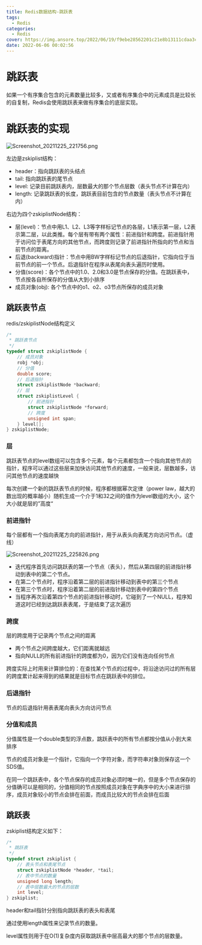 ```yaml
---
title: Redis数据结构-跳跃表
tags:
  - Redis
categories:
  - Redis
cover: https://img.ansore.top/2022/06/19/f9ebe28562201c21e8b13111cdaa3c8ea9bfd66d.jpeg
date: 2022-06-06 00:02:56
---
```



# 跳跃表

如果一个有序集合包含的元素数量比较多，又或者有序集合中的元素成员是比较长的自复制，Redis会使用跳跃表来做有序集合的底层实现。

# 跳跃表的实现

![Screenshot_20211225_221756.png](https://img.ansore.top/2022/06/19/6f55511e4bfe9660af0a375aed84a30d.png)

左边是zskiplist结构：

- header：指向跳跃表的头结点
- tail: 指向跳跃表的尾节点
- level: 记录目前跳跃表内，层数最大的那个节点层数（表头节点不计算在内）
- length: 记录跳跃表的长度，跳跃表目前包含的节点数量（表头节点不计算在内）

右边为四个zskiplistNode结构：

- 层(level)：节点中用L1、L2、L3等字样标记节点的各层，L1表示第一层，L2表示第二层，以此类推。每个层有带有两个属性：前进指针和跨度。前进指针用于访问位于表尾方向的其他节点，而跨度则记录了前进指针所指向的节点和当前节点的距离。
- 后退(backward)指针：节点中用BW字样标记节点的后退指针，它指向位于当前节点的前一个节点。后退指针在程序从表尾向表头遍历时使用。
- 分值(score)：各个节点中的1.0、2.0和3.0是节点保存的分值。在跳跃表中，节点按各自所保存的分值从大到小排序
- 成员对象(obj): 各个节点中的o1、o2、o3节点所保存的成员对象

## 跳跃表节点

redis/zskiplistNode结构定义

```c
/*
 * 跳跃表节点
 */
typedef struct zskiplistNode {
    // 成员对象
    robj *obj;
    // 分值
    double score;
    // 后退指针
    struct zskiplistNode *backward;
    // 层
    struct zskiplistLevel {
        // 前进指针
        struct zskiplistNode *forward;
        // 跨度
        unsigned int span;
    } level[];
} zskiplistNode;
```

### 层

跳跃表节点的level数组可以包含多个元素，每个元素都包含一个指向其他节点的指针，程序可以通过这些层来加快访问其他节点的速度，一般来说，层数越多，访问其他节点的速度越快

每次创建一个新的跳跃表节点的时候，程序都根据幂次定律（power law，越大的数出现的概率越小）随机生成一个介于1和32之间的值作为level数组的大小，这个大小就是层的”高度“

### 前进指针

每个层都有一个指向表尾方向的前进指针，用于从表头向表尾方向访问节点。（虚线）

![Screenshot_20211225_225826.png](https://img.ansore.top/2022/06/19/c1611c56bfb87c426edb6e240b4feaff.png)

- 迭代程序首先访问跳跃表的第一个节点（表头），然后从第四层的前进指针移动到表中的第二个节点。
- 在第二个节点时，程序沿着第二层的前进指针移动到表中的第三个节点
- 在第三个节点时，程序沿着第二层的前进指针移动到表中的第四个节点
- 当程序再次沿着第四个节点的前进指针移动时，它碰到了一个NULL，程序知道这时已经到达跳跃表表尾，于是结束了这次遍历

### 跨度

层的跨度用于记录两个节点之间的距离

- 两个节点之间跨度越大，它们距离就越远
- 指向NULL的所有前进指针的跨度都为0，因为它们没有连向任何节点

跨度实际上时用来计算排位的：在查找某个节点的过程中，将沿途访问过的所有层的跨度累计起来得到的结果就是目标节点在跳跃表中的排位。

### 后退指针

节点的后退指针用表表尾向表头方向访问节点

### 分值和成员

分值属性是一个double类型的浮点数，跳跃表中的所有节点都按分值从小到大来排序

节点的成员对象是一个指针，它指向一个字符对象，而字符串对象则保存这一个SDS值。

在同一个跳跃表中，各个节点保存的成员对象必须时唯一的，但是多个节点保存的分值确可以是相同的，分值相同的节点按照成员对象在字典序中的大小来进行排序，成员对象较小的节点会排在前面，而成员比较大的节点会排在后面

## 跳跃表

zskiplist结构定义如下：

```c
/*
 * 跳跃表
 */
typedef struct zskiplist {
    // 表头节点和表尾节点
    struct zskiplistNode *header, *tail;
    // 表中节点的数量
    unsigned long length;
    // 表中层数最大的节点的层数
    int level;
} zskiplist;
```

header和tail指针分别指向跳跃表的表头和表尾

通过使用length属性来记录节点的数量。

level属性则用于在O(1)复杂度内获取跳跃表中层高最大的那个节点的层数量。
